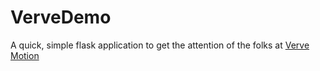 # VerveDemo

A quick, simple flask application to get the attention of the folks at [Verve Motion](https://vervemotion.com/)
